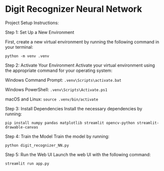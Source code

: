 
# Digit Recognizer Neural Network

Project Setup Instructions:

Step 1: Set Up a New Environment

First, create a new virtual environment by running the following command in your terminal:

`python -m venv .venv`



Step 2: Activate Your Environment
Activate your virtual environment using the appropriate command for your operating system:

Windows Command Prompt: `.venv\Scripts\activate.bat`

Windows PowerShell: `.venv\Scripts\Activate.ps1`

macOS and Linux: `source .venv/bin/activate`



Step 3: Install Dependencies
Install the necessary dependencies by running:

`pip install numpy pandas matplotlib streamlit opencv-python streamlit-drawable-canvas`


Step 4: Train the Model
Train the model by running:

`python digit_recognizer_NN.py`

Step 5: Run the Web UI
Launch the web UI with the following command:

`streamlit run app.py`
